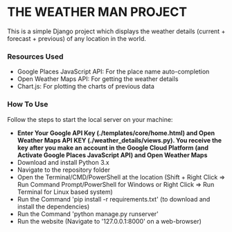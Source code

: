 # THE WEATHER MAN PROJECT
This is a simple Django project which displays the weather details (current + forecast + previous) of any location in the world.

### Resources Used
* Google Places JavaScript API: For the place name auto-completion
* Open Weather Maps API: For getting the weather details
* Chart.js: For plotting the charts of previous data

### How To Use
Follow the steps to start the local server on your machine:
* __Enter Your Google API Key (./templates/core/home.html) and Open Weather Maps API KEY (./weather_details/views.py). You receive the key after you make an account in the Google Cloud Platform (and Activate Google Places JavaScript API) and Open Weather Maps__
* Download and install Python 3.x
* Navigate to the repository folder
* Open the Terminal/CMD/PowerShell at the location (Shift + Right Click => Run Command Prompt/PowerShell for Windows or Right Click => Run Terminal for Linux based system)
* Run the Command 'pip install -r requirements.txt' (to download and install the dependencies)
* Run the Command 'python manage.py runserver'
* Run the website (Navigate to '127.0.0.1:8000' on a web-browser)